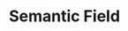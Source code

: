 ---
title: "Semantic Field"

categories: ['']

tags: ['Semantic', 'Field']

arwords: 'الحقل الدِلالي'

arexps: []

enwords: ['Semantic Field']

enexps: []

arlexicons: 'ح'

enlexicons: 'S'

authors: ['Ruqayya Roshdy']

translators: ['']

citations: 'مقدمة في حوسبة اللغة العربية'

sources: 'مركز الملك عبدالله بن عبدالعزيز الدولي لخدمة اللغة العربية'

slug: ""
---